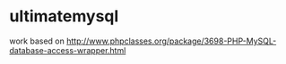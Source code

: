 ultimatemysql
=============

work based on http://www.phpclasses.org/package/3698-PHP-MySQL-database-access-wrapper.html